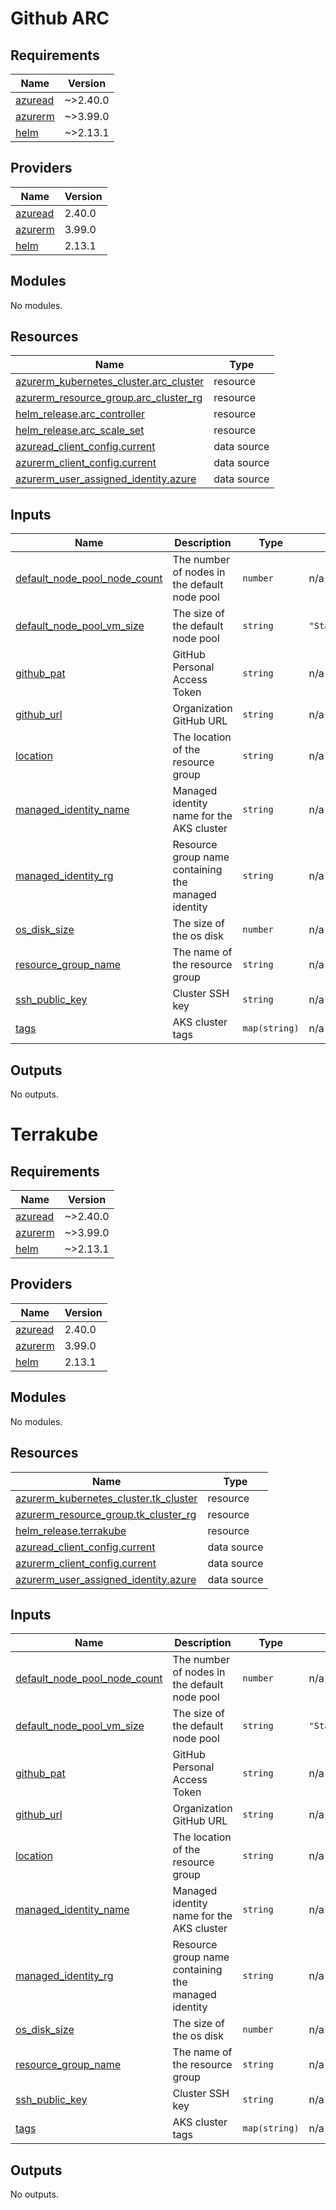 # Github ARC

## Requirements

| Name | Version |
|------|---------|
| <a name="requirement_azuread"></a> [azuread](#requirement\_azuread) | ~>2.40.0 |
| <a name="requirement_azurerm"></a> [azurerm](#requirement\_azurerm) | ~>3.99.0 |
| <a name="requirement_helm"></a> [helm](#requirement\_helm) | ~>2.13.1 |

## Providers

| Name | Version |
|------|---------|
| <a name="provider_azuread"></a> [azuread](#provider\_azuread) | 2.40.0 |
| <a name="provider_azurerm"></a> [azurerm](#provider\_azurerm) | 3.99.0 |
| <a name="provider_helm"></a> [helm](#provider\_helm) | 2.13.1 |

## Modules

No modules.

## Resources

| Name | Type |
|------|------|
| [azurerm_kubernetes_cluster.arc_cluster](https://registry.terraform.io/providers/hashicorp/azurerm/latest/docs/resources/kubernetes_cluster) | resource |
| [azurerm_resource_group.arc_cluster_rg](https://registry.terraform.io/providers/hashicorp/azurerm/latest/docs/resources/resource_group) | resource |
| [helm_release.arc_controller](https://registry.terraform.io/providers/hashicorp/helm/latest/docs/resources/release) | resource |
| [helm_release.arc_scale_set](https://registry.terraform.io/providers/hashicorp/helm/latest/docs/resources/release) | resource |
| [azuread_client_config.current](https://registry.terraform.io/providers/hashicorp/azuread/latest/docs/data-sources/client_config) | data source |
| [azurerm_client_config.current](https://registry.terraform.io/providers/hashicorp/azurerm/latest/docs/data-sources/client_config) | data source |
| [azurerm_user_assigned_identity.azure](https://registry.terraform.io/providers/hashicorp/azurerm/latest/docs/data-sources/user_assigned_identity) | data source |

## Inputs

| Name | Description | Type | Default | Required |
|------|-------------|------|---------|:--------:|
| <a name="input_default_node_pool_node_count"></a> [default\_node\_pool\_node\_count](#input\_default\_node\_pool\_node\_count) | The number of nodes in the default node pool | `number` | n/a | yes |
| <a name="input_default_node_pool_vm_size"></a> [default\_node\_pool\_vm\_size](#input\_default\_node\_pool\_vm\_size) | The size of the default node pool | `string` | `"Standard_B2als_v2"` | no |
| <a name="input_github_pat"></a> [github\_pat](#input\_github\_pat) | GitHub Personal Access Token | `string` | n/a | yes |
| <a name="input_github_url"></a> [github\_url](#input\_github\_url) | Organization GitHub URL | `string` | n/a | yes |
| <a name="input_location"></a> [location](#input\_location) | The location of the resource group | `string` | n/a | yes |
| <a name="input_managed_identity_name"></a> [managed\_identity\_name](#input\_managed\_identity\_name) | Managed identity name for the AKS cluster | `string` | n/a | yes |
| <a name="input_managed_identity_rg"></a> [managed\_identity\_rg](#input\_managed\_identity\_rg) | Resource group name containing the managed identity | `string` | n/a | yes |
| <a name="input_os_disk_size"></a> [os\_disk\_size](#input\_os\_disk\_size) | The size of the os disk | `number` | n/a | yes |
| <a name="input_resource_group_name"></a> [resource\_group\_name](#input\_resource\_group\_name) | The name of the resource group | `string` | n/a | yes |
| <a name="input_ssh_public_key"></a> [ssh\_public\_key](#input\_ssh\_public\_key) | Cluster SSH key | `string` | n/a | yes |
| <a name="input_tags"></a> [tags](#input\_tags) | AKS cluster tags | `map(string)` | n/a | yes |

## Outputs

No outputs.

# Terrakube

## Requirements

| Name | Version |
|------|---------|
| <a name="requirement_azuread"></a> [azuread](#requirement\_azuread) | ~>2.40.0 |
| <a name="requirement_azurerm"></a> [azurerm](#requirement\_azurerm) | ~>3.99.0 |
| <a name="requirement_helm"></a> [helm](#requirement\_helm) | ~>2.13.1 |

## Providers

| Name | Version |
|------|---------|
| <a name="provider_azuread"></a> [azuread](#provider\_azuread) | 2.40.0 |
| <a name="provider_azurerm"></a> [azurerm](#provider\_azurerm) | 3.99.0 |
| <a name="provider_helm"></a> [helm](#provider\_helm) | 2.13.1 |

## Modules

No modules.

## Resources

| Name | Type |
|------|------|
| [azurerm_kubernetes_cluster.tk_cluster](https://registry.terraform.io/providers/hashicorp/azurerm/latest/docs/resources/kubernetes_cluster) | resource |
| [azurerm_resource_group.tk_cluster_rg](https://registry.terraform.io/providers/hashicorp/azurerm/latest/docs/resources/resource_group) | resource |
| [helm_release.terrakube](https://registry.terraform.io/providers/hashicorp/helm/latest/docs/resources/release) | resource |
| [azuread_client_config.current](https://registry.terraform.io/providers/hashicorp/azuread/latest/docs/data-sources/client_config) | data source |
| [azurerm_client_config.current](https://registry.terraform.io/providers/hashicorp/azurerm/latest/docs/data-sources/client_config) | data source |
| [azurerm_user_assigned_identity.azure](https://registry.terraform.io/providers/hashicorp/azurerm/latest/docs/data-sources/user_assigned_identity) | data source |

## Inputs

| Name | Description | Type | Default | Required |
|------|-------------|------|---------|:--------:|
| <a name="input_default_node_pool_node_count"></a> [default\_node\_pool\_node\_count](#input\_default\_node\_pool\_node\_count) | The number of nodes in the default node pool | `number` | n/a | yes |
| <a name="input_default_node_pool_vm_size"></a> [default\_node\_pool\_vm\_size](#input\_default\_node\_pool\_vm\_size) | The size of the default node pool | `string` | `"Standard_B2als_v2"` | no |
| <a name="input_github_pat"></a> [github\_pat](#input\_github\_pat) | GitHub Personal Access Token | `string` | n/a | yes |
| <a name="input_github_url"></a> [github\_url](#input\_github\_url) | Organization GitHub URL | `string` | n/a | yes |
| <a name="input_location"></a> [location](#input\_location) | The location of the resource group | `string` | n/a | yes |
| <a name="input_managed_identity_name"></a> [managed\_identity\_name](#input\_managed\_identity\_name) | Managed identity name for the AKS cluster | `string` | n/a | yes |
| <a name="input_managed_identity_rg"></a> [managed\_identity\_rg](#input\_managed\_identity\_rg) | Resource group name containing the managed identity | `string` | n/a | yes |
| <a name="input_os_disk_size"></a> [os\_disk\_size](#input\_os\_disk\_size) | The size of the os disk | `number` | n/a | yes |
| <a name="input_resource_group_name"></a> [resource\_group\_name](#input\_resource\_group\_name) | The name of the resource group | `string` | n/a | yes |
| <a name="input_ssh_public_key"></a> [ssh\_public\_key](#input\_ssh\_public\_key) | Cluster SSH key | `string` | n/a | yes |
| <a name="input_tags"></a> [tags](#input\_tags) | AKS cluster tags | `map(string)` | n/a | yes |

## Outputs

No outputs.
